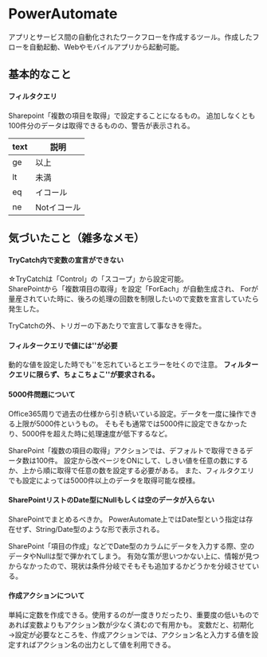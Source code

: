 # PowerAutomate

アプリとサービス間の自動化されたワークフローを作成するツール。作成したフローを自動起動、Webやモバイルアプリから起動可能。

## 基本的なこと

#### フィルタクエリ

Sharepoint「複数の項目を取得」で設定することになるもの。
追加しなくとも100件分のデータは取得できるものの、警告が表示される。

| text | 説明        |
| ---- | ----------- |
| ge   | 以上        |
| lt   | 未満        |
| eq   | イコール    |
| ne   | Notイコール |

## 気づいたこと（雑多なメモ）

#### TryCatch内で変数の宣言ができない

☆TryCatchは「Control」の「スコープ」から設定可能。  
SharePointから「複数項目の取得」を設定「ForEach」が自動生成され、
Forが量産されていた時に、後ろの処理の回数を制限したいので変数を宣言していたら発生した。

TryCatchの外、トリガーの下あたりで宣言して事なきを得た。

#### フィルタークエリで値には''が必要

動的な値を設定した時でも''を忘れているとエラーを吐くので注意。
**フィルタークエリに限らず、ちょこちょこ''が要求される。**

#### 5000件問題について

Office365周りで過去の仕様から引き続いている設定。データを一度に操作できる上限が5000件というもの。
そもそも通常では5000件に設定できなかったり、5000件を超えた時に処理速度が低下するなど。

SharePoint「複数の項目の取得」アクションでは、デフォルトで取得できるデータ数は100件。
設定から改ページをONにして、しきい値を任意の数にするか、上から順に取得で任意の数を設定する必要がある。
また、フィルタクエリでも設定によっては5000件以上のデータを取得可能な模様。

#### SharePointリストのDate型にNullもしくは空のデータが入らない

SharePointでまとめるべきか。
PowerAutomate上ではDate型という指定は存在せず、String/Date型のような形で表示される。

SharePoint「項目の作成」などでDate型のカラムにデータを入力する際、空のデータやNullは型で弾かれてしまう。
有効な策が思いつかない上に、情報が見つからなかったので、現状は条件分岐でそもそも追加するかどうかを分岐させている。

#### 作成アクションについて

単純に定数を作成できる。使用するのが一度きりだったり、重要度の低いものであれば変数よりもアクション数が少なく済むので有用かも。
変数だと、初期化→設定が必要なところを、作成アクションでは、アクション名と入力する値を設定すればアクション名の出力として値を利用できる。

